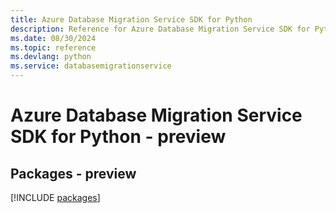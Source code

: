 ```yaml
---
title: Azure Database Migration Service SDK for Python
description: Reference for Azure Database Migration Service SDK for Python
ms.date: 08/30/2024
ms.topic: reference
ms.devlang: python
ms.service: databasemigrationservice
---
```

# Azure Database Migration Service SDK for Python - preview
## Packages - preview
[!INCLUDE [packages](database-migration-service-index.md)]